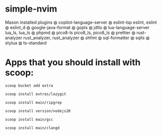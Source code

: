 # simple-nvim
Mason installed plugins
    ◍ copilot-language-server
    ◍ eslint-lsp eslint, eslint
    ◍ eslint_d
    ◍ google-java-format
    ◍ gopls
    ◍ jdtls
    ◍ lua-language-server lua_ls, lua_ls
    ◍ phpmd
    ◍ pico8-ls pico8_ls, pico8_ls
    ◍ prettier
    ◍ rust-analyzer rust_analyzer, rust_analyzer
    ◍ shfmt
    ◍ sql-formatter
    ◍ sqlls
    ◍ stylua
    ◍ ts-standard


# Apps that you should install with scoop:

```
scoop bucket add extra
```

```
scoop install extras/lazygit
```

```
scoop install main/ripgrep
```

```
scoop install version/nodejs20
```

```
scoop install main/gcc
```

```
scoop install main/clangd
```

